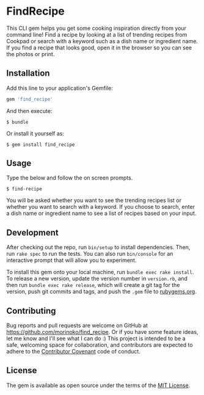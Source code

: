 # FindRecipe

This CLI gem helps you get some cooking inspiration directly from your command line! Find a recipe by looking at a list of trending recipes from Cookpad or search with a keyword such as a dish name or ingredient name. If you find a recipe that looks good, open it in the browser so you can see the photos or print.

## Installation

Add this line to your application's Gemfile:

```ruby
gem 'find_recipe'
```

And then execute:

    $ bundle

Or install it yourself as:

    $ gem install find_recipe

## Usage

Type the below and follow the on screen prompts.

    $ find-recipe

You will be asked whether you want to see the trending recipes list or whether you want to search with a keyword. If you choose to search, enter a dish name or ingredient name to see a list of recipes based on your input.

## Development

After checking out the repo, run `bin/setup` to install dependencies. Then, run `rake spec` to run the tests. You can also run `bin/console` for an interactive prompt that will allow you to experiment.

To install this gem onto your local machine, run `bundle exec rake install`. To release a new version, update the version number in `version.rb`, and then run `bundle exec rake release`, which will create a git tag for the version, push git commits and tags, and push the `.gem` file to [rubygems.org](https://rubygems.org).

## Contributing

Bug reports and pull requests are welcome on GitHub at https://github.com/morinoko/find_recipe. Or if you have some feature ideas, let me know and I'll see what I can do :) This project is intended to be a safe, welcoming space for collaboration, and contributors are expected to adhere to the [Contributor Covenant](http://contributor-covenant.org) code of conduct.


## License

The gem is available as open source under the terms of the [MIT License](http://opensource.org/licenses/MIT).

